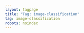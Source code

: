 ```yaml
---
layout: tagpage
title: "Tag: image-classification"
tag: image-classification
robots: noindex
---
```


